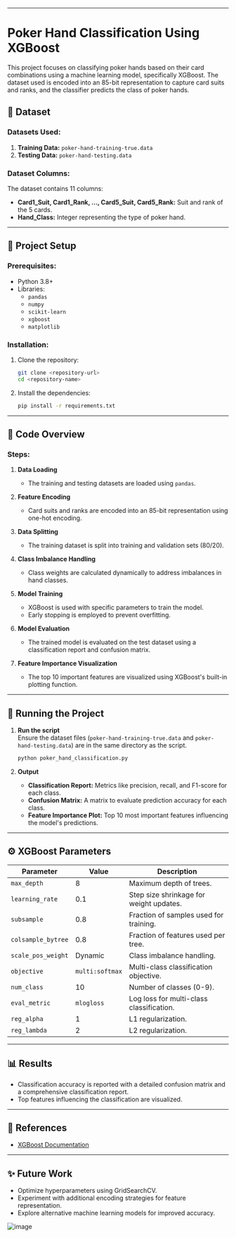 
---

# Poker Hand Classification Using XGBoost

This project focuses on classifying poker hands based on their card combinations using a machine learning model, specifically XGBoost. The dataset used is encoded into an 85-bit representation to capture card suits and ranks, and the classifier predicts the class of poker hands.

## 📁 Dataset

### Datasets Used:
1. **Training Data:** `poker-hand-training-true.data`
2. **Testing Data:** `poker-hand-testing.data`

### Dataset Columns:
The dataset contains 11 columns:
- **Card1_Suit, Card1_Rank, ..., Card5_Suit, Card5_Rank:** Suit and rank of the 5 cards.
- **Hand_Class:** Integer representing the type of poker hand.

---

## 🔧 Project Setup

### Prerequisites:
- Python 3.8+
- Libraries:
  - `pandas`
  - `numpy`
  - `scikit-learn`
  - `xgboost`
  - `matplotlib`

### Installation:
1. Clone the repository:
   ```bash
   git clone <repository-url>
   cd <repository-name>
   ```
2. Install the dependencies:
   ```bash
   pip install -r requirements.txt
   ```

---

## 📜 Code Overview

### Steps:
1. **Data Loading**  
   - The training and testing datasets are loaded using `pandas`.

2. **Feature Encoding**  
   - Card suits and ranks are encoded into an 85-bit representation using one-hot encoding.

3. **Data Splitting**  
   - The training dataset is split into training and validation sets (80/20).

4. **Class Imbalance Handling**  
   - Class weights are calculated dynamically to address imbalances in hand classes.

5. **Model Training**  
   - XGBoost is used with specific parameters to train the model.  
   - Early stopping is employed to prevent overfitting.

6. **Model Evaluation**  
   - The trained model is evaluated on the test dataset using a classification report and confusion matrix.

7. **Feature Importance Visualization**  
   - The top 10 important features are visualized using XGBoost's built-in plotting function.

---

## 🚀 Running the Project

1. **Run the script**  
   Ensure the dataset files (`poker-hand-training-true.data` and `poker-hand-testing.data`) are in the same directory as the script.
   ```bash
   python poker_hand_classification.py
   ```

2. **Output**  
   - **Classification Report:** Metrics like precision, recall, and F1-score for each class.  
   - **Confusion Matrix:** A matrix to evaluate prediction accuracy for each class.  
   - **Feature Importance Plot:** Top 10 most important features influencing the model's predictions.

---

## ⚙️ XGBoost Parameters
| Parameter           | Value           | Description                               |
|---------------------|-----------------|-------------------------------------------|
| `max_depth`         | 8               | Maximum depth of trees.                  |
| `learning_rate`     | 0.1             | Step size shrinkage for weight updates.  |
| `subsample`         | 0.8             | Fraction of samples used for training.   |
| `colsample_bytree`  | 0.8             | Fraction of features used per tree.      |
| `scale_pos_weight`  | Dynamic         | Class imbalance handling.                |
| `objective`         | `multi:softmax` | Multi-class classification objective.    |
| `num_class`         | 10              | Number of classes (0-9).                 |
| `eval_metric`       | `mlogloss`      | Log loss for multi-class classification. |
| `reg_alpha`         | 1               | L1 regularization.                       |
| `reg_lambda`        | 2               | L2 regularization.                       |

---

## 📊 Results
- Classification accuracy is reported with a detailed confusion matrix and a comprehensive classification report.
- Top features influencing the classification are visualized.

---

## 📖 References
- [XGBoost Documentation](https://xgboost.readthedocs.io/)

---

## ✨ Future Work
- Optimize hyperparameters using GridSearchCV.
- Experiment with additional encoding strategies for feature representation.
- Explore alternative machine learning models for improved accuracy.

![image](https://github.com/user-attachments/assets/3034aa01-d76b-4270-9728-3c3051ea64e6)
